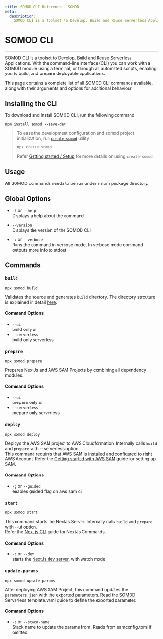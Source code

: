 ```YAML
title: SOMOD CLI Reference | SOMOD
meta:
  description:
    SOMOD CLI is a toolset to Develop, Build and Reuse Serverless Applications
```

# SOMOD CLI

---

SOMOD CLI is a toolset to Develop, Build and Reuse Serverless Applications. With the command-line interface (CLI) you can work with a SOMOD module using a terminal, or through an automated scripts, enabling you to build, and prepare deployable applications.

This page contains a complete list of all SOMOD CLI commands available, along with their arguments and options for additional behaviour

## Installing the CLI

To download and install SOMOD CLI, run the following command

```
npm install somod --save-dev
```

> To ease the development configuration and somod project initialization, run [`create-somod`](https://www.npmjs.com/package/create-somod) utility
>
> ```
> npx create-somod
> ```
>
> Refer [Getting started / Setup](/getting-started/setup) for more details on using `create-somod`

## Usage

All SOMOD commands needs to be run under a npm package directory.

## Global Options

- `-h` or `--help`  
  Displays a help about the command

- `--version`  
  Displays the version of the SOMOD CLI

- `-v` or `--verbose`  
  Runs the command in verbose mode. In verbose mode command outputs more info to stdout

## Commands

### **`build`**

```
npx somod build
```

Validates the source and generates `build` directory. The directory strcuture is explained in detail [here](/reference/main-concepts/directory-structure).

#### Command Options

- `--ui`  
  build only ui
- `--serverless`  
  build only serverless

### **`prepare`**

```
npx somod prepare
```

Prepares NextJs and AWS SAM Projects by combining all dependency modules.

#### Command Options

- `--ui`  
  prepare only ui
- `--serverless`  
  prepare only serverless

### **`deploy`**

```
npx somod deploy
```

Deploys the AWS SAM project to AWS Cloudformation. Internally calls `build` and `prepare` with --serverless option.  
This command requires that AWS SAM is installed and configured to right AWS Account. Refer the [Getting started with AWS SAM](https://docs.aws.amazon.com/serverless-application-model/latest/developerguide/serverless-getting-started.html) guide for setting up SAM.

#### Command Options

- `-g` or `--guided`  
  enables guided flag on aws sam cli

### **`start`**

```
npx somod start
```

This command starts the NextJs Server. Internally calls `build` and `prepare` with --ui option.  
Refer the [Next.js CLI](https://nextjs.org/docs/api-reference/cli) guide for NextJs Commands.

#### Command Options

- `-d` or `--dev`  
  starts the [NextJs dev server](https://nextjs.org/docs/api-reference/cli#development), with watch mode

### **`update-params`**

```
npx somod update-params
```

After deploying AWS SAM Project, this command updates the `parameters.json` with the exported parameters.
Read the [SOMOD Serverless template.yaml](/reference/main-concepts/serverless/template.yaml) guide to define the exported parameter.

#### Command Options

- `-s` or `--stack-name`  
  Stack name to update the params from. Reads from samconfig.toml if omitted
